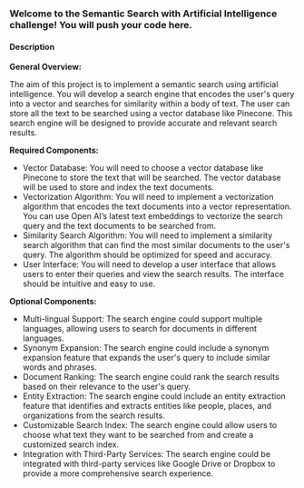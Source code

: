 ### Welcome to the Semantic Search with Artificial Intelligence challenge! You will push your code here.

#### Description


**General Overview:**

The aim of this project is to implement a semantic search using artificial intelligence. You will develop a search engine that encodes the user's query into a vector and searches for similarity within a body of text. The user can store all the text to be searched using a vector database like Pinecone. This search engine will be designed to provide accurate and relevant search results.



**Required Components:**

- Vector Database: You will need to choose a vector database like Pinecone to store the text that will be searched. The vector database will be used to store and index the text documents.
- Vectorization Algorithm: You will need to implement a vectorization algorithm that encodes the text documents into a vector representation. You can use Open AI’s latest text embeddings to vectorize the search query and the text documents to be searched from.
- Similarity Search Algorithm: You will need to implement a similarity search algorithm that can find the most similar documents to the user's query. The algorithm should be optimized for speed and accuracy.
- User Interface: You will need to develop a user interface that allows users to enter their queries and view the search results. The interface should be intuitive and easy to use.

<!-- -->



**Optional Components:**

- Multi-lingual Support: The search engine could support multiple languages, allowing users to search for documents in different languages.
- Synonym Expansion: The search engine could include a synonym expansion feature that expands the user's query to include similar words and phrases.
- Document Ranking: The search engine could rank the search results based on their relevance to the user's query.
- Entity Extraction: The search engine could include an entity extraction feature that identifies and extracts entities like people, places, and organizations from the search results.
- Customizable Search Index: The search engine could allow users to choose what text they want to be searched from and create a customized search index.
- Integration with Third-Party Services: The search engine could be integrated with third-party services like Google Drive or Dropbox to provide a more comprehensive search experience.

<!-- -->

